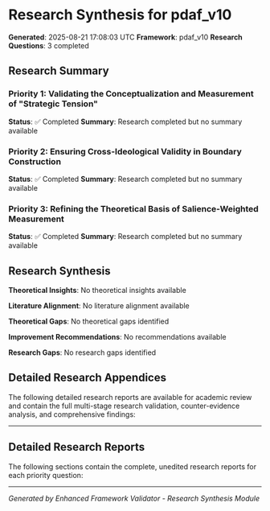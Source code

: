 # Research Synthesis for pdaf_v10

**Generated**: 2025-08-21 17:08:03 UTC
**Framework**: pdaf_v10
**Research Questions**: 3 completed

## Research Summary

### Priority 1: Validating the Conceptualization and Measurement of "Strategic Tension"
**Status**: ✅ Completed
**Summary**: Research completed but no summary available

### Priority 2: Ensuring Cross-Ideological Validity in Boundary Construction
**Status**: ✅ Completed
**Summary**: Research completed but no summary available

### Priority 3: Refining the Theoretical Basis of Salience-Weighted Measurement
**Status**: ✅ Completed
**Summary**: Research completed but no summary available

## Research Synthesis

**Theoretical Insights**: No theoretical insights available

**Literature Alignment**: No literature alignment available

**Theoretical Gaps**: No theoretical gaps identified

**Improvement Recommendations**: No recommendations available

**Research Gaps**: No research gaps identified

## Detailed Research Appendices

The following detailed research reports are available for academic review and contain the full multi-stage research validation, counter-evidence analysis, and comprehensive findings:


---

## Detailed Research Reports

The following sections contain the complete, unedited research reports for each priority question:


---

*Generated by Enhanced Framework Validator - Research Synthesis Module*
